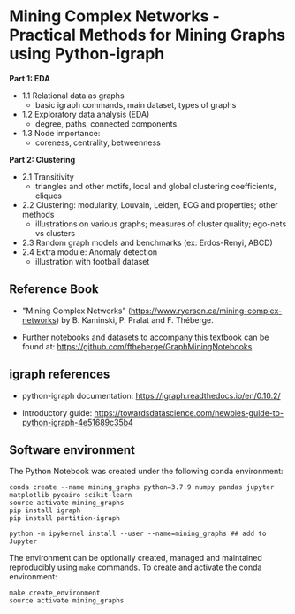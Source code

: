 # Mining Complex Networks - Practical Methods for Mining Graphs using Python-igraph

**Part 1: EDA**

- 1.1 Relational data as graphs
    - basic igraph commands, main dataset, types of graphs
- 1.2 Exploratory data analysis (EDA)
    - degree, paths, connected components
- 1.3 Node importance: 
    - coreness, centrality, betweenness

**Part 2: Clustering**

- 2.1 Transitivity
    - triangles and other motifs, local and global clustering coefficients, cliques
- 2.2 Clustering: modularity, Louvain, Leiden, ECG and properties; other methods
    - illustrations on various graphs; measures of cluster quality; ego-nets vs clusters
- 2.3 Random graph models and benchmarks (ex: Erdos-Renyi, ABCD)
- 2.4 Extra module: Anomaly detection
    - illustration with football dataset
    
## Reference Book

* "Mining Complex Networks" (https://www.ryerson.ca/mining-complex-networks) by B. Kaminski, P. Pralat and F. Théberge.

* Further notebooks and datasets to accompany this textbook can be found at: https://github.com/ftheberge/GraphMiningNotebooks

## igraph references

* python-igraph documentation: https://igraph.readthedocs.io/en/0.10.2/

* Introductory guide: https://towardsdatascience.com/newbies-guide-to-python-igraph-4e51689c35b4


## Software environment

The Python Notebook was created under the following conda environment:

```
conda create --name mining_graphs python=3.7.9 numpy pandas jupyter matplotlib pycairo scikit-learn
source activate mining_graphs
pip install igraph
pip install partition-igraph

python -m ipykernel install --user --name=mining_graphs ## add to Jupyter
```

The environment can be optionally created, managed and maintained reproducibly using `make` commands. To create and activate the conda environment:
```
make create_environment
source activate mining_graphs
```


